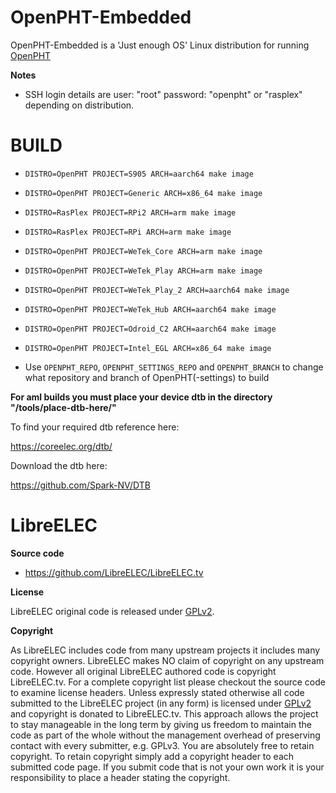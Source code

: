 # OpenPHT-Embedded

OpenPHT-Embedded is a 'Just enough OS' Linux distribution for running [OpenPHT](https://github.com/RasPlex/OpenPHT)


**Notes**

* SSH login details are user: "root" password: "openpht" or "rasplex" depending on distribution.

# BUILD

* `DISTRO=OpenPHT PROJECT=S905 ARCH=aarch64 make image`
* `DISTRO=OpenPHT PROJECT=Generic ARCH=x86_64 make image`
* `DISTRO=RasPlex PROJECT=RPi2 ARCH=arm make image`
* `DISTRO=RasPlex PROJECT=RPi ARCH=arm make image`
* `DISTRO=OpenPHT PROJECT=WeTek_Core ARCH=arm make image`
* `DISTRO=OpenPHT PROJECT=WeTek_Play ARCH=arm make image`
* `DISTRO=OpenPHT PROJECT=WeTek_Play_2 ARCH=aarch64 make image`
* `DISTRO=OpenPHT PROJECT=WeTek_Hub ARCH=aarch64 make image`
* `DISTRO=OpenPHT PROJECT=Odroid_C2 ARCH=aarch64 make image`
* `DISTRO=OpenPHT PROJECT=Intel_EGL ARCH=x86_64 make image`

* Use `OPENPHT_REPO`, `OPENPHT_SETTINGS_REPO` and `OPENPHT_BRANCH` to change what repository and branch of OpenPHT(-settings) to build


**For aml builds you must place your device dtb in the directory "/tools/place-dtb-here/"**



To find your required dtb reference here:

https://coreelec.org/dtb/


Download the dtb here:

https://github.com/Spark-NV/DTB



# LibreELEC

**Source code**

* https://github.com/LibreELEC/LibreELEC.tv

**License**

LibreELEC original code is released under [GPLv2](http://www.gnu.org/licenses/gpl-2.0.html).

**Copyright**

As LibreELEC includes code from many upstream projects it includes many copyright owners. LibreELEC makes NO claim of copyright on any upstream code. However all original LibreELEC authored code is copyright LibreELEC.tv. For a complete copyright list please checkout the source code to examine license headers. Unless expressly stated otherwise all code submitted to the LibreELEC project (in any form) is licensed under [GPLv2](http://www.gnu.org/licenses/gpl-2.0.html) and copyright is donated to LibreELEC.tv. This approach allows the project to stay manageable in the long term by giving us freedom to maintain the code as part of the whole without the management overhead of preserving contact with every submitter, e.g. GPLv3. You are absolutely free to retain copyright. To retain copyright simply add a copyright header to each submitted code page. If you submit code that is not your own work it is your responsibility to place a header stating the copyright.
